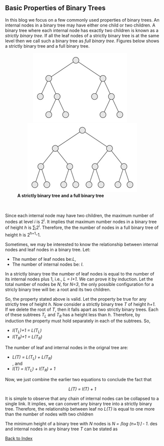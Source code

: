 ## Basic Properties of Binary Trees

In this blog we focus on a few commonly used properties of binary trees. An 
internal nodes in a binary tree may have either one child or two children. 
A binary tree where each internal node has exactly two children is known as a
<i>strictly binary tree</i>. 
If all the leaf nodes of a strictly binary tree is at the same level then
we call such a binary tree as <i>full binary tree</i>. Figures below shows a strictly binary tree and a full binary tree.

<figure>
  <div align="center"><img src="../images/strictlyBinary.jpg">&nbsp;&nbsp;&nbsp;&nbsp;<img src="../images/fullBinary.jpg"></div>
  <figcaption><b>A strictly  binary tree and a full binary tree</b></figcaption>
</figure> 
<br>
<br />
Since each internal node may have two children, the maximum number of nodes
at level <i>i</i> is 2<sup>i</sup>. It implies that maximum number nodes in
a binary tree of height <i>h</i> is &sum;<sub>i</sub>2<sup>i</sup>.
Therefore, the the number of nodes in a full binary tree of height 
<i>h</i> is 2<sup>h+1</sup>-1.

Sometimes, we may be interested to know the relationship between internal
nodes and leaf nodes in a binary tree. Let:
<ul>
<li>The number of leaf nodes be:<i>L</i>,</li>
<li>The number of internal nodes be: <i>I</i>.
</ul>
In a strictly binary tree the number of leaf nodes is equal to the number of
its internal nodes plus 1, i.e., <i>L = I+1</i>. We can prove it by induction.
Let the total number of nodes be <i>N</i>, for <i>N=3</i>, the only possible
configuration for a stricly binary tree will be: a root and its two children. 

So, the property stated above is valid. Let the property be true for any
strictly tree of height <i>h</i>. Now consider a strictly binary tree 
<i>T</i> of height <i>h+1</i>. If we delete the root of <i>T</i>, then it
falls apart as two strictly binary trees. Each of these subtrees
<i>T<sub>L</sub></i> and <i>T<sub>R</sub></i> has a height less than 
<i>h</i>. Therefore, by induction the property must hold separately in each 
of the subtrees. So,
<ul>
<li><i>I(T<sub>L</sub>)+1 = L(T<sub>L</sub>)</i> </li>
<li><i>I(T<sub>R</sub>)+1 = L(T<sub>R</sub>)</i> </li>
</ul>
The number of leaf and internal nodes in the orignal tree are:
<ul>
<li><i>L(T) = L(T<sub>L</sub>) + L(T<sub>R</sub>)</i></li>, and 
<li><i>I(T) = I(T<sub>L</sub>) + I(T<sub>R</sub>) + 1</i></li>
 </ul>
Now, we just combine the earlier two equations to conclude the fact that 
<p align="center"><i>L(T) = I(T) + 1</i></p>

It is simple to observe that any chain of internal nodes can be collapsed to
a single link. It implies, we can convert any binary tree into a strictly
binary tree. Therefore, the relationship between leaf no
<i>L(T)</i> is equal to one more than the number of nodes with two children 


The minimum height of a binary tree with <i>N</i> nodes is <i>N = &lceil;log (n+1)&rceil; - 1</i>. 
des and internal nodes in any binary tree <i>T</i> can be stated as 
  

[Back to Index](../index.md)


